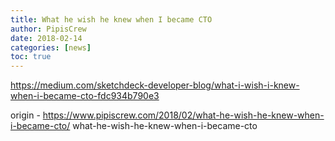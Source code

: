 ```yaml
---
title: What he wish he knew when I became CTO
author: PipisCrew
date: 2018-02-14
categories: [news]
toc: true
---
```


https://medium.com/sketchdeck-developer-blog/what-i-wish-i-knew-when-i-became-cto-fdc934b790e3

origin - https://www.pipiscrew.com/2018/02/what-he-wish-he-knew-when-i-became-cto/ what-he-wish-he-knew-when-i-became-cto